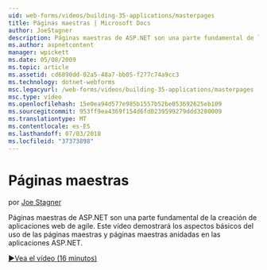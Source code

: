 ```yaml
---
uid: web-forms/videos/building-35-applications/masterpages
title: Páginas maestras | Microsoft Docs
author: JoeStagner
description: Páginas maestras de ASP.NET son una parte fundamental de la creación de aplicaciones web de agile. Este vídeo demostrará los aspectos básicos del uso de las páginas maestras y páginas maestras anidadas en...
ms.author: aspnetcontent
manager: wpickett
ms.date: 05/08/2009
ms.topic: article
ms.assetid: cd6890dd-02a5-48a7-bb05-f277c74a9cc3
ms.technology: dotnet-webforms
msc.legacyurl: /web-forms/videos/building-35-applications/masterpages
msc.type: video
ms.openlocfilehash: 15e0ea94d577e985b1557b52be053692625eb109
ms.sourcegitcommit: 953ff9ea4369f154d6fd0239599279ddd3280009
ms.translationtype: MT
ms.contentlocale: es-ES
ms.lasthandoff: 07/03/2018
ms.locfileid: "37373898"
---
```

<a name="masterpages"></a>Páginas maestras
====================
por [Joe Stagner](https://github.com/JoeStagner)

Páginas maestras de ASP.NET son una parte fundamental de la creación de aplicaciones web de agile. Este vídeo demostrará los aspectos básicos del uso de las páginas maestras y páginas maestras anidadas en las aplicaciones ASP.NET.

[&#9654;Vea el vídeo (16 minutos)](https://channel9.msdn.com/Blogs/ASP-NET-Site-Videos/masterpages)
